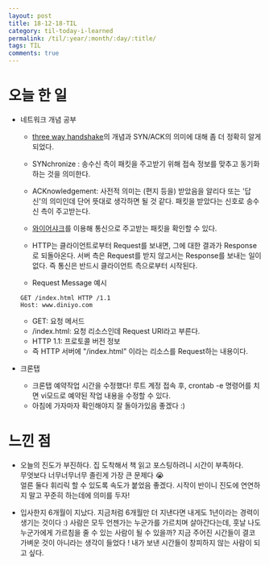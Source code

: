 ```yaml
---
layout: post
title: 18-12-18-TIL
category: til-today-i-learned
permalink: /til/:year/:month/:day/:title/
tags: TIL
comments: true
---
```


# 오늘 한 일

- 네트워크 개념 공부
  - [three way handshake](https://www.inetdaemon.com/tutorials/internet/tcp/3-way_handshake.shtml)의 
  개념과 SYN/ACK의 의미에 대해 좀 더 정확히 알게 되었다.  
  - SYNchronize : 송수신 측이 패킷을 주고받기 위해 접속 정보를 맞추고 동기화하는 것을 의미한다.
  - ACKnowledgement: 사전적 의미는 (편지 등을) 받았음을 알리다 또는 '답신'의 의미인데 단어 뜻대로 생각하면 될 것 같다. 
  패킷을 받았다는 신호로 송수신 측이 주고받는다.
  - [와이어샤크](https://jeong-pro.tistory.com/155)를 이용해 통신으로 주고받는 패킷을 확인할 수 있다.
  - HTTP는 클라이언트로부터 Request를 보내면, 그에 대한 결과가 Response로 되돌아온다. 
  서버 측은 Request를 받지 않고서는 Response를 보내는 일이 없다. 즉 통신은 반드시 클라이언트 측으로부터 시작된다.
  
  - Request Message 예시 
  ```
  GET /index.html HTTP /1.1
  Host: www.diniyo.com
  ``` 
  - GET: 요청 메서드  
  - /index.html: 요청 리소스인데 Request URI라고 부른다.  
  - HTTP 1.1: 프로토콜 버전 정보  
  - 즉 HTTP 서버에 "/index.html" 이라는 리소스를 Request하는 내용이다.
  
  
- 크론탭 
  - 크론탭 예약작업 시간을 수정했다! 루트 계정 접속 후, crontab -e 명령어를 치면 vi모드로 예약된 작업 내용을 수정할 수 있다.
  - 아침에 가자마자 확인해야지 잘 돌아가있음 좋겠다 :)


# 느낀 점
- 오늘의 진도가 부진하다. 집 도착해서 책 읽고 포스팅하려니 시간이 부족하다.   
  무엇보다 너무너무너무 졸린게 가장 큰 문제다 :sob:  
  얼른 둘다 휘리릭 할 수 있도록 속도가 붙었음 좋겠다. 시작이 반이니 진도에 연연하지 말고 꾸준히 하는데에 의미를 두자!

- 입사한지 6개월이 지났다. 지금처럼 6개월만 더 지낸다면 내게도 1년이라는 경력이 생기는 것이다 :) 
사람은 모두 언젠가는 누군가를 가르치며 살아간다는데, 훗날 나도 누군가에게 가르침을 줄 수 있는 사람이 될 수 있을까?
지금 주어진 시간들이 결코 가벼운 것이 아니라는 생각이 들었다 ! 내가 보낸 시간들이 창피하지 않는 사람이 되고 싶다.
